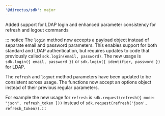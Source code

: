 ```yaml
---
'@directus/sdk': major
---
```


Added support for LDAP login and enhanced parameter consistency for refresh and logout commands

::: notice
The `login` method now accepts a payload object instead of separate email and password parameters. 
This enables support for both standard and LDAP authentication, but requires updates to code that previously called `sdk.login(email, password)`. 
The new usage is `sdk.login({ email, password })` or `sdk.login({ identifier, password })` for LDAP.

The `refresh` and `logout` method parameters have been updated to be consistent across usage. The functions now accept an options object instead of their previous regular parameters.

For example the new usage for `refresh` is `sdk.request(refresh({ mode: "json", refresh_token }))` instead of `sdk.request(refresh('json', refresh_token))`.
:::

